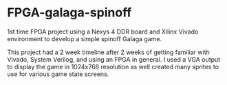 # FPGA-galaga-spinoff
1st time FPGA project using a Nexys 4 DDR board and Xilinx Vivado environment to develop a simple spinoff Galaga game.

This project had a 2 week timeline after 2 weeks of getting familiar with Vivado, System Verilog, and using an FPGA in general. I used a VGA output to display the game in 1024x768 
resolution as well created many sprites to use for various game state screens.
